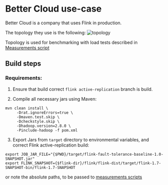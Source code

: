 # Better Cloud use-case

Better Cloud is a company that uses Flink in production.

The topology they use is the following:
![topology](./images/topology.png)

Topology is used for benchmarking with load tests described in [Measurements script](../scripts/measure.py)

## Build steps

### Requirements:

1. Ensure that build correct `flink active-replication` branch is build.

2. Compile all necessary jars using Maven:

```
mvn clean install \
	 -Drat.ignoreErrors=true \
	 -Dmaven.test.skip \
	 -Dcheckstyle.skip \
	 -Dhadoop.version=2.8.0 \
	 -Pinclude-hadoop -f pom.xml
```

3. Export Jars from `target` directory to environmental variables,
and correct Flink active-replication build:
```
export JOB_JAR_FILE="{$PWD}/target/flink-fault-tolerance-baseline-1.0-SNAPSHOT.jar"
export FLINK_SNAPSHOT={$flink-dir}/flink/flink-dist/target/flink-1.7-SNAPSHOT-bin/flink-1.7-SNAPSHOT
```
or note the absolute paths, to be passed to [measurements scripts](../scripts/measure.py#L13) 
